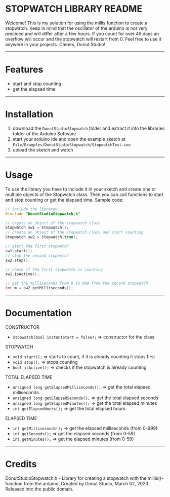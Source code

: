 # STOPWATCH LIBRARY README
Welcome!
This is my solution for using the millis function to create a stopwatch.
Keep in mind that the oscillator of the arduino is not very preciced and will differ after a few hours.
If you count for over 49 days an overflow will occur and the stopwatch will restart from 0.
Feel free to use it anywere in your projects.
Cheers, Donut Studio!


***
# Features
- start and stop counting
- get the elapsed time 


***
# Installation
1. download the `DonutStudioStopwatch` folder and extract it into the libraries folder of the Arduino Software
2. start your arduino ide and open the example sketch at `File/Examples/DonutStudioStopwatch/StopwatchTest.ino`
3. upload the sketch and watch


***
# Usage
To use the library you have to include it in your sketch and create one or multiple objects of the Stopwatch class. 
Then you can call functions to start and stop counting or get the elapsed time.
Sample code:
```cpp
// include the libraray
#include "DonutStudioStopwatch.h"

// create an object of the stopwatch class
Stopwatch sw1 = Stopwatch(); 
// create an object of the stopwatch class and start counting
Stopwatch sw2 = Stopwatch(true); 

// start the first stopwatch
sw1.start();
// stop the second stopwatch
sw2.stop();

// check if the first stopwatch is counting
sw1.isActive();

// get the milliseconds from 0 to 999 from the second stopwatch
int m = sw2.getMilliseconds();
```


***
# Documentation
CONSTRUCTOR
- `Stopwatch(bool instantStart = false);` => constructor for the class 

STOPWATCH
- `void start();` => starts to count, if it is already counting it stops first
- `void stop();` => stops counting
- `bool isActive();` => checks if the stopwatch is already counting

TOTAL ELAPSED TIME
- `unsigned long getElapsedMilliseconds();` => get the total elapsed milliseconds
- `unsigned long getElapsedSeconds();` => get the total elapsed seconds
- `unsigned long getElapsedMinutes();` => get the total elapsed minutes
- `int getElapsedHours();` => get the total elapsed hours

ELAPSED TIME
- `int getMilliseconds();` => get the elapsed milliseconds (from 0-999)
- `int getSeconds();` => get the elapsed seconds (from 0-59)
- `int getMinutes();` => get the elapsed minutes (from 0-59)


***
# Credits
DonutStudioStopwatch.h - Library for creating a stopwatch with the millis()-function from the arduino.
Created by Donut Studio, March 02, 2023.
Released into the public domain.